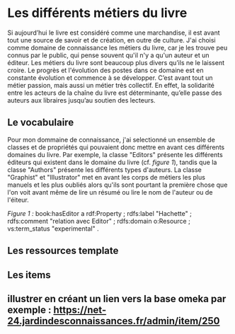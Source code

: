 # Les différents métiers du livre

Si aujourd’hui le livre est considéré comme une marchandise, il est avant tout une source de savoir et de création, en outre de culture. J'ai choisi comme domaine de connaissance les métiers du livre, car je les trouve peu connus par le public, qui pense souvent qu'il n'y a qu'un auteur et un éditeur. Les métiers du livre sont beaucoup plus divers qu’ils ne le laissent croire. Le progrès et l'évolution des postes dans ce domaine est en constante évolution et commence à se développer. C’est avant tout un métier passion, mais aussi un métier très collectif. En effet, la solidarité entre les acteurs de la chaîne du livre est déterminante, qu’elle passe des auteurs aux libraires jusqu’au soutien des lecteurs. 

## Le vocabulaire 

Pour mon dommaine de connaissance, j'ai selectionné un ensemble de classes et de propriétés qui pouvaient donc mettre en avant ces différents domaines du livre. Par exemple, la classe "Editors" présente les différents éditeurs qui existent dans le domaine du livre (cf. _figure 1_), tandis que la classe "Authors" présente les différents types d'auteurs. La classe "Graphist"  et "Illustrator" met en avant les corps de métiers les plus manuels et les plus oubliés alors qu'ils sont pourtant la première chose que l'on voit avant même de lire un résumé ou lire le nom de l'auteur ou de l'éiteur. 

_Figure 1 :_ 
book:hasEditor a rdf:Property ;
    rdfs:label "Hachette" ;
    rdfs:comment "relation avec Editor" ;
    rdfs:domain o:Resource ;
    vs:term_status "experimental" .

## Les ressources template


## Les items


## illustrer en créant un lien vers la base omeka par exemple : https://net-24.jardindesconnaissances.fr/admin/item/250  
